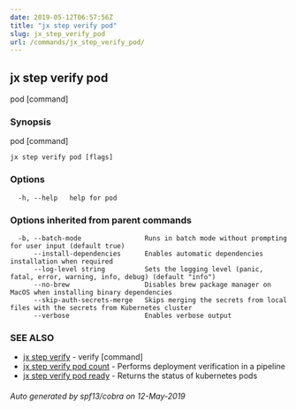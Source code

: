 ```yaml
---
date: 2019-05-12T06:57:56Z
title: "jx step verify pod"
slug: jx_step_verify_pod
url: /commands/jx_step_verify_pod/
---
```

## jx step verify pod

pod [command]

### Synopsis

pod [command]

```
jx step verify pod [flags]
```

### Options

```
  -h, --help   help for pod
```

### Options inherited from parent commands

```
  -b, --batch-mode                Runs in batch mode without prompting for user input (default true)
      --install-dependencies      Enables automatic dependencies installation when required
      --log-level string          Sets the logging level (panic, fatal, error, warning, info, debug) (default "info")
      --no-brew                   Disables brew package manager on MacOS when installing binary dependencies
      --skip-auth-secrets-merge   Skips merging the secrets from local files with the secrets from Kubernetes cluster
      --verbose                   Enables verbose output
```

### SEE ALSO

* [jx step verify](/commands/jx_step_verify/)	 - verify [command]
* [jx step verify pod count](/commands/jx_step_verify_pod_count/)	 - Performs deployment verification in a pipeline
* [jx step verify pod ready](/commands/jx_step_verify_pod_ready/)	 - Returns the status of kubernetes pods

###### Auto generated by spf13/cobra on 12-May-2019
